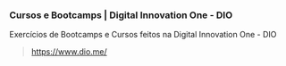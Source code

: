 ### Cursos e Bootcamps | Digital Innovation One - DIO

Exercícios de Bootcamps e Cursos feitos na Digital Innovation One - DIO
> https://www.dio.me/
